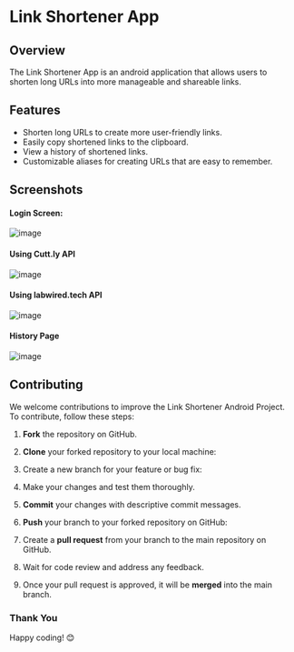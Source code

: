 # Link Shortener App

## Overview

The Link Shortener App is an android application that allows users to shorten long URLs into more manageable and shareable links.

## Features

- Shorten long URLs to create more user-friendly links.
- Easily copy shortened links to the clipboard.
- View a history of shortened links.
- Customizable aliases for creating URLs that are easy to remember.

## Screenshots
#### Login Screen:
![image](https://github.com/GulshanAnand/linkShortener/assets/73067659/20a352b6-c7e3-4ef5-837d-fcffed6f3e02)

#### Using Cutt.ly API
![image](https://github.com/GulshanAnand/linkShortener/assets/73067659/e71e81d2-c499-455c-96e1-dc6b6b4905e6)

#### Using labwired.tech API
![image](https://github.com/GulshanAnand/linkShortener/assets/73067659/1adf5e40-b7d3-4ba2-88ad-518c19ba65d0)

#### History Page
![image](https://github.com/GulshanAnand/linkShortener/assets/73067659/7c31ec05-e805-47ca-b865-e7f5a7e51b4e)

## Contributing

We welcome contributions to improve the Link Shortener Android Project. To contribute, follow these steps:

1. **Fork** the repository on GitHub.

2. **Clone** your forked repository to your local machine:

3. Create a new branch for your feature or bug fix:

4. Make your changes and test them thoroughly.

5. **Commit** your changes with descriptive commit messages.

6. **Push** your branch to your forked repository on GitHub:

7. Create a **pull request** from your branch to the main repository on GitHub.

8. Wait for code review and address any feedback.

9. Once your pull request is approved, it will be **merged** into the main branch.

### Thank You
Happy coding! 😊


